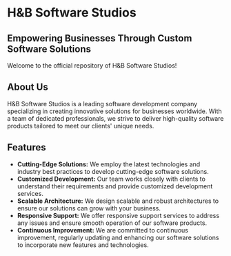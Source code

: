 # H&B Software Studios
## Empowering Businesses Through Custom Software Solutions

Welcome to the official repository of H&B Software Studios! 

## About Us
H&B Software Studios is a leading software development company specializing in creating innovative solutions for businesses worldwide. With a team of dedicated professionals, we strive to deliver high-quality software products tailored to meet our clients' unique needs.

## Features
- **Cutting-Edge Solutions:** We employ the latest technologies and industry best practices to develop cutting-edge software solutions.
- **Customized Development:** Our team works closely with clients to understand their requirements and provide customized development services.
- **Scalable Architecture:** We design scalable and robust architectures to ensure our solutions can grow with your business.
- **Responsive Support:** We offer responsive support services to address any issues and ensure smooth operation of our software products.
- **Continuous Improvement:** We are committed to continuous improvement, regularly updating and enhancing our software solutions to incorporate new features and technologies.
